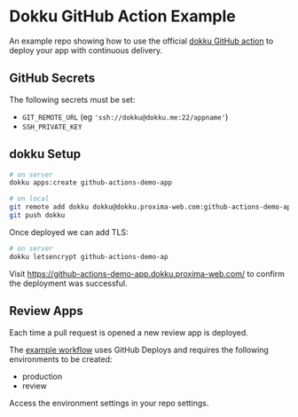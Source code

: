 # Dokku GitHub Action Example

An example repo showing how to use the official [dokku GitHub action](https://github.com/dokku/github-action) to deploy your app with continuous delivery.

## GitHub Secrets

The following secrets must be set:

- `GIT_REMOTE_URL` (eg `'ssh://dokku@dokku.me:22/appname'`)
- `SSH_PRIVATE_KEY`

## dokku Setup

```bash
# on server
dokku apps:create github-actions-demo-app
```

```bash
# on local
git remote add dokku dokku@dokku.proxima-web.com:github-actions-demo-app
git push dokku
```

Once deployed we can add TLS:

```bash
# on server
dokku letsencrypt github-actions-demo-ap
```

Visit https://github-actions-demo-app.dokku.proxima-web.com/ to confirm the deployment was successful.

## Review Apps

Each time a pull request is opened a new review app is deployed.

The [example workflow](./.github/workflows/review-app.yml) uses GitHub Deploys and requires the following environments to be created:

- production
- review

Access the environment settings in your repo settings.
